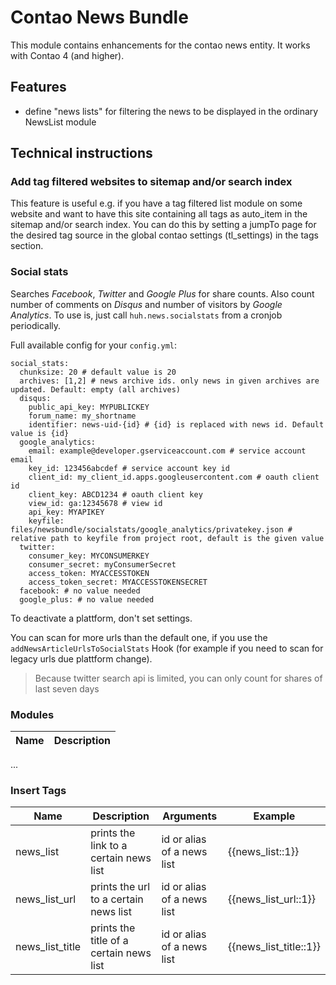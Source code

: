 # Contao News Bundle

This module contains enhancements for the contao news entity. It works with Contao 4 (and higher).

## Features

- define "news lists" for filtering the news to be displayed in the ordinary NewsList module

## Technical instructions

### Add tag filtered websites to sitemap and/or search index

This feature is useful e.g. if you have a tag filtered list module on some website and want to have this site containing all tags as auto_item in the sitemap and/or search index.
You can do this by setting a jumpTo page for the desired tag source in the global contao settings (tl_settings) in the tags section.

### Social stats

Searches _Facebook_, _Twitter_ and _Google Plus_ for share counts. Also count number of comments on _Disqus_ and number of visitors by _Google Analytics_.
To use is, just call `huh.news.socialstats` from a cronjob periodically.

Full available config for your `config.yml`:

```
social_stats:
  chunksize: 20 # default value is 20
  archives: [1,2] # news archive ids. only news in given archives are updated. Default: empty (all archives)
  disqus:
    public_api_key: MYPUBLICKEY
    forum_name: my_shortname
    identifier: news-uid-{id} # {id} is replaced with news id. Default value is {id}
  google_analytics:
    email: example@developer.gserviceaccount.com # service account email
    key_id: 123456abcdef # service account key id
    client_id: my_client_id.apps.googleusercontent.com # oauth client id
    client_key: ABCD1234 # oauth client key
    view_id: ga:12345678 # view id
    api_key: MYAPIKEY
    keyfile: files/newsbundle/socialstats/google_analytics/privatekey.json # relative path to keyfile from project root, default is the given value
  twitter:
    consumer_key: MYCONSUMERKEY
    consumer_secret: myConsumerSecret
    access_token: MYACCESSTOKEN
    access_token_secret: MYACCESSTOKENSECRET
  facebook: # no value needed
  google_plus: # no value needed
```
To deactivate a plattform, don't set settings. 

You can scan for more urls than the default one, if you use the `addNewsArticleUrlsToSocialStats` Hook (for example if you need to scan for legacy urls due plattform change).

> Because twitter search api is limited, you can only count for shares of last seven days


### Modules

Name | Description
---- | -----------
...

### Insert Tags

Name | Description | Arguments | Example
---- | ----------- | --------- | -------
news_list | prints the link to a certain news list | id or alias of a news list | {{news_list::1}}
news_list_url | prints the url to a certain news list | id or alias of a news list | {{news_list_url::1}}
news_list_title | prints the title of a certain news list | id or alias of a news list | {{news_list_title::1}}